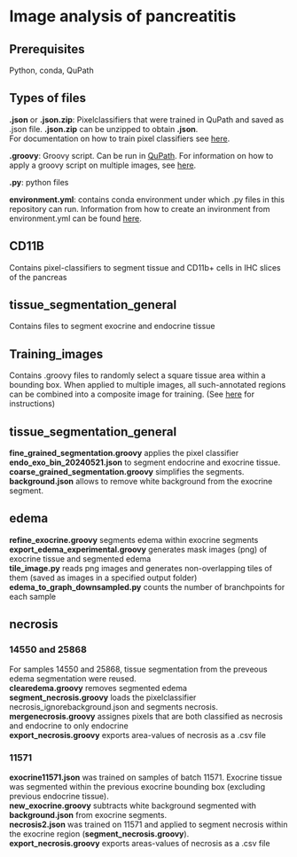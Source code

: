 # Image analysis of pancreatitis 
## Prerequisites
Python, conda, QuPath

## Types of files
**.json** or **.json.zip**: Pixelclassifiers that were trained in QuPath and saved as .json file. **.json.zip** can be unzipped to obtain **.json**.  
For documentation on how to train pixel classifiers see [here](https://qupath.readthedocs.io/en/stable/docs/tutorials/pixel_classification.html).  

**.groovy**: Groovy script. Can be run in [QuPath](https://qupath.readthedocs.io/en/stable/docs/scripting/workflows_to_scripts.html). For information on how to apply a groovy script on multiple images, see [here](https://qupath.readthedocs.io/en/stable/docs/scripting/workflows_to_scripts.html#running-a-script-for-multiple-images).  

**.py**: python files  

**environment.yml**: contains conda environment under which .py files in this repository can run. Information from how to create an invironment from environment.yml can be found [here](https://docs.conda.io/projects/conda/en/latest/user-guide/tasks/manage-environments.html#creating-an-environment-from-an-environment-yml-file).  

## CD11B
Contains pixel-classifiers to segment tissue and CD11b+ cells in IHC slices of the pancreas 

## tissue_segmentation_general
Contains files to segment exocrine and endocrine tissue 

## Training_images 
Contains .groovy files to randomly select a square tissue area within a bounding box. When applied to multiple images, all such-annotated regions can be combined into a composite image for training. 
(See [here](https://qupath.readthedocs.io/en/stable/docs/tutorials/pixel_classification.html#create-a-training-image) for instructions)

## tissue_segmentation_general
**fine_grained_segmentation.groovy** applies the pixel classifier **endo_exo_bin_20240521.json** to segment endocrine and exocrine tissue. 
**coarse_grained_segmentation.groovy** simplifies the segments.  
**background.json** allows to remove white background from the exocrine segment. 


## edema 
**refine_exocrine.groovy** segments edema within exocrine segments  
**export_edema_experimental.groovy** generates mask images (png) of exocrine tissue and segmented edema  
**tile_image.py** reads png images and generates non-overlapping tiles of them (saved as images in a specified output folder)
**edema_to_graph_downsampled.py** counts the number of branchpoints for each sample 

## necrosis 
### 14550 and 25868
For samples 14550 and 25868, tissue segmentation from the preveous edema segmentation were reused.  
**clearedema.groovy** removes segmented edema  
**segment_necrosis.groovy** loads the pixelclassifier necrosis_ignorebackground.json and segments necrosis.  
**mergenecrosis.groovy** assignes pixels that are both classified as necrosis and endocrine to only endocrine  
**export_necrosis.groovy** exports area-values of necrosis as a .csv file  

### 11571
**exocrine11571.json** was trained on samples of batch 11571. Exocrine tissue was segmented within the previous exocrine bounding box (excluding previous endocrine tissue).  
**new_exocrine.groovy** subtracts white background segmented with **background.json** from exocrine segments.  
**necrosis2.json** was trained on 11571 and applied to segment necrosis within the exocrine region (**segment_necrosis.groovy**).  
**export_necrosis.groovy** exports areas-values of necrosis as a .csv file  
